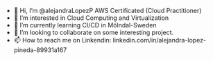 - 👋 Hi, I’m @alejandraLopezP AWS Certificated (Cloud Practitioner)
- 👀 I’m interested in Cloud Computing and Virtualization
- 🌱 I’m currently learning CI/CD in Mölndal-Sweden
- 💞️ I’m looking to collaborate on some interesting project.
- 📫 How to reach me on Linkendin: linkedin.com/in/alejandra-lopez-pineda-89931a167

<!---
alejandraLopezP/alejandraLopezP is a ✨ special ✨ repository because its `README.md` (this file) appears on your GitHub profile.
You can click the Preview link to take a look at your changes.
--->
